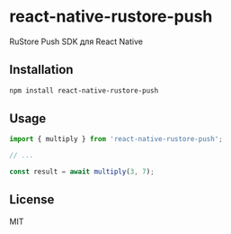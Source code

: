 # react-native-rustore-push

RuStore Push SDK для React Native

## Installation

```sh
npm install react-native-rustore-push
```

## Usage

```js
import { multiply } from 'react-native-rustore-push';

// ...

const result = await multiply(3, 7);
```

## License

MIT
